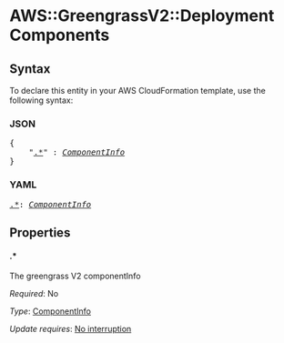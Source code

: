 # AWS::GreengrassV2::Deployment Components

## Syntax

To declare this entity in your AWS CloudFormation template, use the following syntax:

### JSON

<pre>
{
    "<a href="#.*" title=".*">.*</a>" : <i><a href="componentinfo.md">ComponentInfo</a></i>
}
</pre>

### YAML

<pre>
<a href="#.*" title=".*">.*</a>: <i><a href="componentinfo.md">ComponentInfo</a></i>
</pre>

## Properties

#### \.*

The greengrass V2 componentInfo

_Required_: No

_Type_: <a href="componentinfo.md">ComponentInfo</a>

_Update requires_: [No interruption](https://docs.aws.amazon.com/AWSCloudFormation/latest/UserGuide/using-cfn-updating-stacks-update-behaviors.html#update-no-interrupt)
